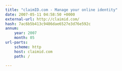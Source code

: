 ```yaml
---
title: "claimID.com - Manage your online identity"
date: 2007-05-11 04:58:50 +0000
external-url: http://claimid.com/
hash: 7ac6b5b413c9486dae6527e3d76e592c
annum:
    year: 2007
    month: 05
url-parts:
    scheme: http
    host: claimid.com
    path: /

---
```



